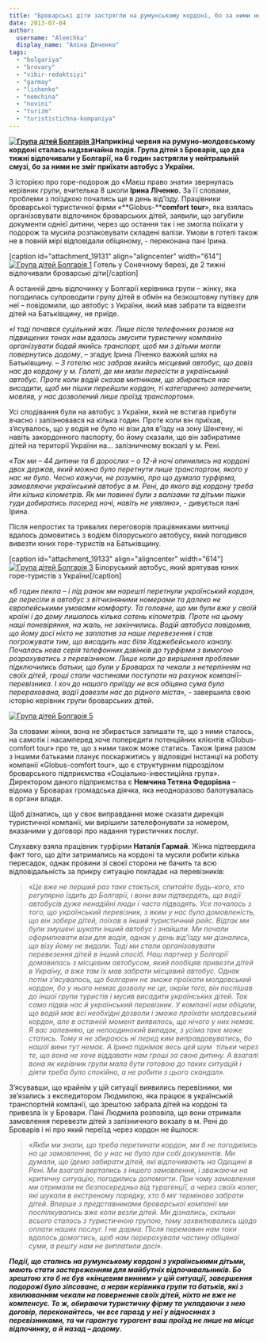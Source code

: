 ```yaml
---
title: "Броварські діти застрягли на румунському кордоні, бо за ними не приїхав туристичний автобус"
date: 2013-07-04
author: 
  username: "Aleechka"
  display_name: "Аліна Дяченко"
tags: 
  - "bolgariya"
  - "brovary"
  - "vibir-redaktsiyi"
  - "garmay"
  - "lichenko"
  - "nemchina"
  - "novini"
  - "turizm"
  - "turististichna-kompaniya"
---
```


**[![Група дітей Болгарія 3](https://mpz.brovary.org/wp-content/uploads/2013/07/Grupa-ditey-Bolgariya-3.jpg)](https://mpz.brovary.org/wp-content/uploads/2013/07/Grupa-ditey-Bolgariya-3.jpg)Наприкінці червня на румуно-молдовському кордоні сталась надзвичайна подія. Група дітей з Броварів, що два тижні відпочивали у Болгарії, на 6 годин застрягли у нейтральній смузі, бо за ними не зміг приїхати автобус з України.**

З історією про горе-подорож до «Маєш право знати» звернулась керівник групи, вчителька 8 школи **Ірина Ліченко.** За її словами, проблеми з поїздкою почались ще в день від’їзду. Працівники броварської туристичної фірми «**Globus-****comfort** **tour**», яка взялась організовувати відпочинок броварських дітей, заявили, що загубили документи однієї дитини, через що остання так і не змогла поїхати у подорож та мусила розпаковувати складені валізи. Умови в готелі також не в повній мірі відповідали обіцяному, - переконана пані Ірина.

\[caption id="attachment\_19131" align="aligncenter" width="614"\][![Група дітей Болгарія 1](https://mpz.brovary.org/wp-content/uploads/2013/07/Grupa-ditey-Bolgariya-1.jpg)](https://mpz.brovary.org/wp-content/uploads/2013/07/Grupa-ditey-Bolgariya-1.jpg) Готель у Сонячному березі, де 2 тижні відпочивали броварські діти\[/caption\]

А останній день відпочинку у Болгарії керівника групи – жінку, яка погодилась супроводити групу дітей в обмін на безкоштовну путівку для неї – повідомили, що автобус з України, який мав забрати та відвезти дітей на Батьківщину, не приїде.

«_І тоді почався суцільний жах. Лише після телефонних розмов на підвищених тонах нам вдалось змусити туристичну компанію організувати бодай якийсь транспорт, щоб ми з дітьми могли повернутись додому_, – згадує Ірина Ліченко важкий шлях на Батьківщину. – _З готелю нас забрав якийсь місцевий автобус, що довіз нас до кордону у м. Галаті, де ми мали пересісти в український автобус. Проте коли водій сказав митникам, що збирається нас висадити, щоб ми пішки перейшли кордон, ті категорично заперечили, мовляв, у нас дозволений лише проїзд транспортом»._

Усі сподівання були на автобус з України, який не встигав прибути вчасно і запізнювався на кілька годин. Проте коли він приїхав, з’ясувалось, що у водія не було ні візи для в’їзду на зону Шенгену, ні навіть закордонного паспорту, бо йому сказали, що він забиратиме дітей на території України на... залізничному вокзалі у м. Рені.

«_Так ми – 44 дитини та 6 дорослих – о 12-й ночі опинились на кордоні двох держав, який можна було перетнути лише транспортом, якого у нас не було. Чесно кажучи, не розумію, про що думала турфірма, замовляючи український автобус в м. Рені, до якого від кордону треба йти кілька кілометрів. Як ми повинні були з валізами та дітьми пішки туди добиратись посеред ночі, навіть не уявляю», -_ дивується пані Ірина.

Після непростих та тривалих переговорів працівниками митниці вдалось домовитись з водієм білоруського автобусу, який погодився вивезти юних горе-туристів на Батьківщину.

\[caption id="attachment\_19133" align="aligncenter" width="614"\][![Група дітей Болгарія 3](https://mpz.brovary.org/wp-content/uploads/2013/07/Grupa-ditey-Bolgariya-3.jpg)](https://mpz.brovary.org/wp-content/uploads/2013/07/Grupa-ditey-Bolgariya-3.jpg) Білоруський автобус, який врятував юних горе-туристів з України\[/caption\]

«_6 годин пекла – і під ранок ми нарешті перетнули український кордон, де пересіли в автобус з вітчизняними номерами та далеко не європейськими умовами комфорту. Та головне, що ми були вже у своїй країні і до дому лишалось кілька сотень кілометрів. Проте на цьому наші поневіряння, на жаль, не закінчились. Водій автобуса повідомив, що йому досі ніхто не заплатив за наше перевезення і став погрожувати тим, що висадить нас біля Хаджебейського каналу. Почалась нова серія телефонних дзвінків до турфірми з вимогою розрахуватись з перевізником. Лише коли до вирішення проблеми підключились батьки, що були у Броварах та чекали з нетерпінням на своїх дітей, гроші стали частинами поступати на рахунок компанії-перевізника. І хоч до нашого приїзду не вся обіцяна сума була перерахована, водії довезли нас до рідного міста»,_ \- завершила свою історію керівник групи броварських дітей.

[![Група дітей Болгарія 5](https://mpz.brovary.org/wp-content/uploads/2013/07/Grupa-ditey-Bolgariya-5.jpg)](https://mpz.brovary.org/wp-content/uploads/2013/07/Grupa-ditey-Bolgariya-5.jpg)

За словами жінки, вона не збирається залишати те, що з ними сталось, на самотік і насамперед хоче попередити потенційних клієнтів «Globus-comfort tour» про те, що з ними також може статись. Також Ірина разом з іншими батьками планує поскаржитись у відповідні інстанції на роботу компанії «Globus-comfort tour», що є структурним підрозділом броварського підприємства «Соціально-інвестиційна група». Директором даного підприємства є **Немчина Тетяна Федорівна** – відома у Броварах громадська діячка, яка неодноразово балотувалась в органи влади.

Щоб дізнатись, що у своє виправдання може сказати дирекція туристичної компанії, ми вирішили зателефонувати за номером, вказаними у договорі про надання туристичних послуг.

Слухавку взяла працівник турфірми **Наталія Гармай**. Жінка підтвердила факт того, що діти затримались на кордоні та мусили робити кілька пересадок, однак провини зі своєї сторони не бачить та всю відповідальність за прикру ситуацію покладає на перевізників:

> «_Це вже не перший раз таке стається, спитайте будь-кого, хто регулярно їздить до Болгарії, і вони вам підтвердять, що водії автобусів дуже ненадійні люди і часто підводять. Усе почалось з того, що український перевізник, з яким у нас була домовленість, що він забере дітей, поїхав в інший туристичний рейс. Відтак ми були змушені шукати інший автобус і знайшли. Ми почали оформлювати візи для водія, однак у день від’їзду ми дізнались, що візу йому не видали. Тоді ми стали організовувати перевезення дітей в інший спосіб. Наш партнер у Болгарії домовилась з місцевим автобусом, який пообіцяв привезти дітей в Україну, а вже там їх мав забрати місцевий автобус. Однак потім з’ясувалось, що болгарин не зможе проїхати молдовський кордон, бо у нього немає дозволу не це, окрім того, він поспішав до іншої групи туристів і мусив висадити українських дітей. Так само підвів нас й український перевізник. У компанії нам обіцяли, що водій має всі необхідні дозволи і зможе проїхати молдовський кордон, але в останній момент виявилось, що нічого у них немає. Я вас запевняю, це непоодинокий випадок, з усіма таке може статись. Тому я не збираюсь ні перед ким виправдовуватись, бо нашої вини тут немає. А Ірина піднімає весь цей шум  тільки через те, що вона не хоче віддавати нам гроші за свою дитину. А взагалі вона як керівник групи мала бути готовою до таких ситуацій і діяти треба було спокійно, а не робити з цього скандал»._

З’ясувавши, що крайнім у цій ситуації виявились перевізники, ми зв’язались з експедитором Людмилою, яка працює в українській транспортній компанії, що зрештою забрала дітей на кордоні та привезла їх у Бровари. Пані Людмила розповіла, що вони отримали замовлення перевезти дітей з залізничного вокзалу в м. Рені до Броварів і ні про який переїзд через кордон не йшлося:

> «_Якби ми знали, що треба перетинати кордон, ми б не погодились на це замовлення, бо у нас не було при собі документів. Ми думали, що їдемо забирати дітей, які відпочивають на Одещині в Рені. Ми взагалі вертались з іншого замовлення, і зважаючи на критичну ситуацію, погодились допомогти. При чому замовлення ми отримали не безпосередньо від турагенції, а через своїх колег, які шукали в екстреному порядку, хто б міг терміново забрати дітей. Вперше з представниками броварської компанії ми поспілкувались вже коли везли дітей. Ми дізнались, скільки всього сталось з туристичною групою, тому захвилювались щодо оплати наших послуг. І не дарма. Після перемовин нам таки вдалось домогтись, щоб нам перерахували частину обіцяної суми, а решту нам не виплатили досі»._

_**Події, що стались на румунському кордоні з українськими дітьми, мають стати застереженням для майбутніх відпочивальників. Бо зрештою хто б не був «кінцевим винним» у цій ситуації, завершення подорожі було зіпсоване, а нерви керівника групи та батьків, які з хвилюванням чекали на повернення своїх дітей, ніхто не вже не компенсує. То ж, обираючи туристичну фірму та укладаючи з нею договір, переконайтесь, чи все гаразд у неї у відносинах з перевізниками, та чи гарантує турагент ваш проїзд не лише на місце відпочинку, а й назад – додому.**_
